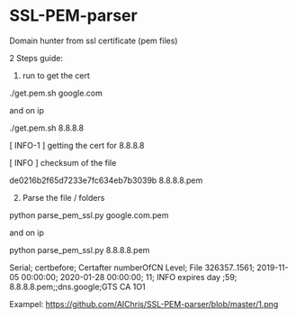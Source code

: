 # SSL-PEM-parser
Domain hunter from ssl certificate (pem files)

2 Steps guide:


1. run to get the cert

./get.pem.sh google.com

and on ip 

./get.pem.sh 8.8.8.8

[ INFO-1 ] getting the cert for  8.8.8.8 

[ INFO ] checksum of the file

de0216b2f65d7233e7fc634eb7b3039b  8.8.8.8.pem


2. Parse the file / folders

python parse_pem_ssl.py google.com.pem

and on ip 

python parse_pem_ssl.py 8.8.8.8.pem 

Serial;		certbefore;		Certafter		numberOfCN	Level;			File
326357..1561;	2019-11-05 00:00:00;	2020-01-28 00:00:00;	11;		INFO expires day ;59;	8.8.8.8.pem;;dns.google;GTS CA 1O1

Exampel:
https://github.com/AIChris/SSL-PEM-parser/blob/master/1.png
